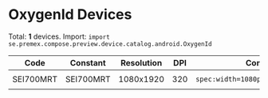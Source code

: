 # OxygenId Devices

Total: **1** devices. Import: `import se.premex.compose.preview.device.catalog.android.OxygenId`

| Code | Constant | Resolution | DPI | Compose Spec | Preview Usage |
|------|----------|------------|-----|-------------|---------------|
| SEI700MRT | SEI700MRT | 1080x1920 | 320 | `spec:width=1080px,height=1920px,dpi=320` | `@Preview(device = OxygenId.SEI700MRT)` |

<!-- Generated automatically. Do not edit manually. -->
